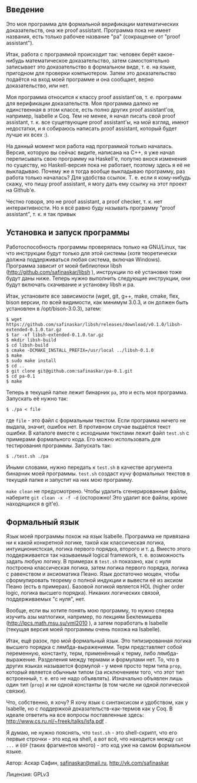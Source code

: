 Введение
--------
Это моя программа для формальной верификации математических доказательств, она же proof assistant. Программа пока не имеет названия, есть только рабочее название "pa" (сокращение от "proof assistant").

Итак, работа с программой происходит так: человек берёт какое-нибудь математическое доказательство, затем самостоятельно записывает это доказательство в формальном виде, т. е. на языке, пригодном для проверки компьютером. Затем это доказательство подаётся на вход моей программе и она сообщает, верно доказательство, или нет.

Моя программа относится к классу proof assistant'ов, т. е. программ для верификации доказательств. Моя программа далеко не единственная в этом классе, есть полно других proof assistant'ов, например, Isabelle и Coq. Тем не менее, я начал писать свой proof assistant, т. к. все сущетвующие proof assistant'ы, на мой взгляд, имеют недостатки, и я собираюсь написать proof assistant, который будет лучше их всех :).

На данный момент моя работа над программой только началась. Версия, которую вы сейчас видите, написана на C++, я уже начал переписывать свою программу на Haskell'е, попутно внося изменения по существу, но Haskell-версия пока не работает, поэтому здесь я её не выкладываю. Почему же я тогда вообще выкладываю программу, раз работа только началась? Для удобства ссылок. Т. е. если я кому-нибудь скажу, что пишу proof assistant, я могу дать ему ссылку на этот проект на Github'е.

Честно говоря, это не proof assistant, а proof checker, т. к. нет интерактивности. Но я всё равно буду называть программу "proof assistant", т. к. я так привык

Установка и запуск программы
----------------------------
Работоспособность программы проверялась только на GNU/Linux, так что инструкции будут только для этой системы (хотя теоретически должна поддерживаться любая система, включая Windows). Программа зависит от моей библиотеки libsh (http://github.com/safinaskar/libsh ), инструкции по её установке тоже будут даны ниже. Теперь нужно выполнить следующие инструкции, они будут включать скачивание и установку libsh и pa.

Итак, установите все зависимости (wget, git, g++, make, cmake, flex, bison версии, по всей видимости, как минимум 3.0.3, и он должен быть установлен в /opt/bison-3.0.3), затем:
```shell
$ wget https://github.com/safinaskar/libsh/releases/download/v0.1.0/libsh-extended-0.1.0.tar.gz
$ tar -xf libsh-extended-0.1.0.tar.gz
$ mkdir libsh-build
$ cd libsh-build
$ cmake -DCMAKE_INSTALL_PREFIX=/usr/local ../libsh-0.1.0
$ make
$ sudo make install
$ cd ..
$ git clone git@github.com:safinaskar/pa-0.1.git
$ cd pa-0.1
$ make
```
Теперь в текущей папке лежит бинарник `pa`, это и есть моя программа. Запускать её нужно так:
```shell
$ ./pa < file
```
где `file` - это файл с формальным текстом. Если программа ничего не выдала, значит, ошибок нет. В противном случае выдаётся текст ошибки. В каталоге вместе с исходными текстами лежит файл `test.sh` с примерами формального кода. Его можно использовать для тестирования программы. Запускать так:
```shell
$ ./test.sh ./pa
```
Иными словами, нужно передать к `test.sh` в качестве аргумента бинарник моей программы. `test.sh` создаст кучу формальных текстов в текущей папке и запустит на них мою программу.

`make clean` не предусмотрено. Чтобы удалить сгенерированные файлы, наберите `git clean -x -f -d` (осторожно! Это удалит все файлы, кроме находящихся в git'е).

Формальный язык
---------------
Язык моей программы похож на язык Isabelle. Программа не привязана ни к какой конкретной логике, такой как классическая логика, интуиционистская, логика первого порядка, второго и т. д. Вместо этого поддерживается так называемый logical framework, т. е. возможность задать любую логику. В примерах в `test.sh` показано, как с нуля построена классическая логика, затем логика первого порядка, логика с равенством и аксиоматика Пеано. Язык достаточно мощен, чтобы сформулировать теорему о полной индукции и вывести её из аксиом Пеано (есть в примерах). Базовой логикой является HOL (higher order logic, логика высшего порядка). Никаких логических связой, поддерживаемых "с нуля", нет.

Вообще, если вы хотите понять мою программу, то нужно сперва изучить азы матлогики, например, по лекциям Беклемишева (http://lpcs.math.msu.su/vml2010 ), а затем поработать в Isabelle (текущая версия моей программы очень похожа на Isabelle).

Итак, ещё разок, про мой формальный язык. Это типизированная логика высшего порядка с лямбда-выражениями. Терм представляет собой переменную, константу, терм, применённый к терму, либо лямбда-выражение. Разделения между термами и формулами нет. То, что в других языках называется формулой - у меня просто терм типа `prop`, который является обычным типом (за исключением того, что этот тип встроенный, т. е. его не надо объявлять). Изначально объявлен лишь один тип (`prop`) и ни одной константы (в том числе ни одной логической связки).

Что, собственно, я хочу? Я хочу язык с синтаксисом и удобством, как у Isabelle, но с поддержкой доказательств-как-термов как у Coq. В идеале ответить на все вопросы поставленные здесь: http://www.cs.ru.nl/~freek/talks/lsfa.pdf .

Я думаю, не нужно пояснять, что `test.sh` - это shell-скрипт, что его первые строчки - это код на shell, а вот всё, что находится между `cat ...` и `EOF` (таких фрагментов много) - это код уже на самом формальном языке.

Автор: Аскар Сафин, safinaskar@mail.ru, http://vk.com/safinaskar

Лицензия: GPLv3
